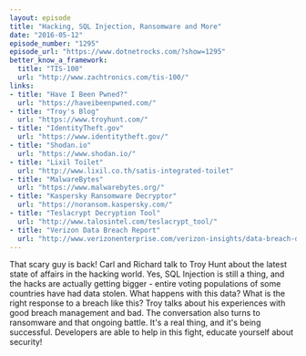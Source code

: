 ```yaml
---
layout: episode
title: "Hacking, SQL Injection, Ransomware and More"
date: "2016-05-12"
episode_number: "1295"
episode_url: "https://www.dotnetrocks.com/?show=1295"
better_know_a_framework:
  title: "TIS-100"
  url: "http://www.zachtronics.com/tis-100/"
links:
- title: "Have I Been Pwned?"
  url: "https://haveibeenpwned.com/"
- title: "Troy's Blog"
  url: "https://www.troyhunt.com/"
- title: "IdentityTheft.gov"
  url: "https://www.identitytheft.gov/"
- title: "Shodan.io"
  url: "https://www.shodan.io/"
- title: "Lixil Toilet"
  url: "http://www.lixil.co.th/satis-integrated-toilet"
- title: "MalwareBytes"
  url: "https://www.malwarebytes.org/"
- title: "Kaspersky Ransomware Decryptor"
  url: "https://noransom.kaspersky.com/"
- title: "Teslacrypt Decryption Tool"
  url: "http://www.talosintel.com/teslacrypt_tool/"
- title: "Verizon Data Breach Report"
  url: "http://www.verizonenterprise.com/verizon-insights/data-breach-digest/2016/"
---
```


That scary guy is back! Carl and Richard talk to Troy Hunt about the latest state of affairs in the hacking world. Yes, SQL Injection is still a thing, and the hacks are actually getting bigger - entire voting populations of some countries have had data stolen. What happens with this data? What is the right response to a breach like this? Troy talks about his experiences with good breach management and bad. The conversation also turns to ransomware and that ongoing battle. It's a real thing, and it's being successful. Developers are able to help in this fight, educate yourself about security!
